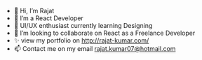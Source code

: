 - 👋 Hi, I’m Rajat
- 👀 I’m a React Developer
- 🌱 UI/UX enthusiast currently learning Designing
- 💞️ I’m looking to collaborate on React as a Freelance Developer
- ✨ view my portfolio on http://rajat-kumar.com/
- 📫 Contact me on my email rajat.kumar07@hotmail.com

<!---
kumarRajat77/kumarRajat77 is a ✨ special ✨ repository because its `README.md` (this file) appears on your GitHub profile.
You can click the Preview link to take a look at your changes.
--->
